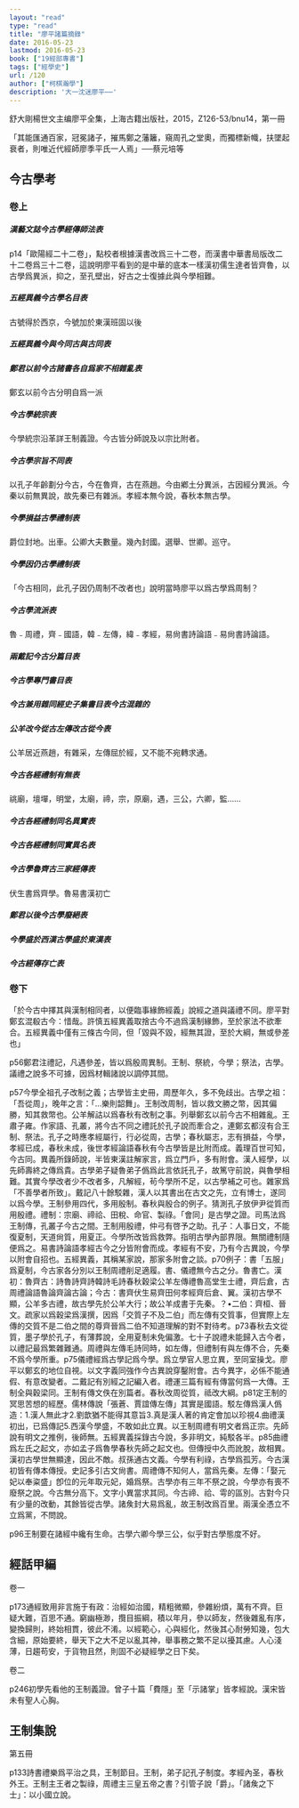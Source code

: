 ```yaml
---
layout: "read"
type: "read"
title: "廖平諸篇摘錄"
date: 2016-05-23
lastmod: 2016-05-23
book: ["19經部專書"]
tags: ["經學史"]
url: /120
author: ["柯棋瀚學"]
description: '大一沈迷廖平⋯⋯'
---
```


舒大剛楊世文主编<v>廖平全集</v>，上海古籍出版社，2015，Z126-53/bnu14，第一冊

「其能匯通百家，冠冕諸子，摧馬鄭之藩籬，窺周孔之堂奧，而獨標新幟，扶墜起衰者，則唯近代經師廖季平氏一人焉」──蔡元培等

## 今古學考

### 卷上

##### <v>漢藝文誌</v>今古學經傳師法表

p14「歐陽經二十二卷」，點校者根據漢書改爲三十二卷，而漢書中華書局版改二十二卷爲三十二卷，這說明廖平看到的是中華的底本一樣漢初儒生達者皆齊魯，以古學爲異派，抑之，至孔壁出，好古之士復據此與今學相難。

##### <v>五經異義</v>今古學名目表

古號得於西京，今號加於東漢<n>班固以後</n>

##### <v>五經異義</v>今與今同古與古同表

##### 鄭君以前今古諸書各自爲家不相雜亂表

鄭玄以前今古分明自爲一派

##### 今古學統宗表

今學統宗沿革詳王制義證。今古皆分師說及以宗比附者。

##### 今古學宗旨不同表

以孔子年齡劃分今古，今在魯齊，古在燕趙。今由鄕土分異派，古因經分異派。今秦以前無異說，故先秦已有雜派。孝經本無今說，春秋本無古學。

##### 今學損益古學禮制表

爵位封地。出車。公卿大夫數量。幾內封國。選舉、世卿。巡守。

##### 今學因仍古學禮制表

「今古相同，此孔子因仍周制不改者也」說明當時廖平以爲古學爲周制？

##### 今古學流派表

魯﹣周禮，齊﹣國語，韓﹣左傳，緯﹣孝經，易尙書詩論語﹣易尙書詩論語。

##### 兩戴記今古分篇目表

##### 今古學專門書目表

##### 今古兼用雜同經史子集書目表<n>今古混雜的</n>

##### 公羊改今從古左傳改古從今表

公羊居近燕趙，有雜采，左傳屈於經，又不能不宛轉求通。

##### 今古各經禮制有無表

祧廟，壇墠，明堂，太廟，禘，宗，原廟，遇，三公，六卿，監……

##### 今古各經禮制同名異實表

##### 今古各經禮制同實異名表

##### 今古學魯齊古三家經傳表

伏生書爲齊學。魯易書漢初亡

##### 鄭君以後今古學廢絕表

##### 今學盛於西漢古學盛於東漢表

##### 今古經傳存亡表

### 卷下

「於今古中擇其與漢制相同者，以便臨事緣飾經義」說經之道與議禮不同。廖平對鄭玄混殽古今：惜哉。許慎五經異義取捨古今不過爲漢制緣飾，至於家法不欲牽合。五經異義中僅有三條古今同，但「毀與不毀，經無其證，至於大綱，無或參差也」

p56鄭君注禮記，凡遇參差，皆以爲殷周異制。王制、祭統，今學；祭法，古學。議禮之說多不可據，因爲材輯諸說以調停其間。

p57今學全祖孔子改制之義；古學皆主史冊，周歷年久，多不免歧出。古學之祖：「吾從周」，晚年之言：「…樂則韶舞」。王制改周制，皆以救文勝之幣，因其偏勝，知其救幣也。公羊解詁以爲春秋有改制之事。列舉鄭玄以前今古不相雜亂。王肅子雍。作家語、孔叢，將今古不同之禮託於孔子說而牽合之，連鄭玄都沒有合王制、祭法。孔子之時應孝經屬行，行必從周，古學；春秋屬志，志有損益，今學，孝經已成，春秋未成，後世孝經論語春秋有今古學皆是比附而成。義理百世可知，今古同。異義所錄師說，半皆東漢註解家言，爲立門戶，多有附會。漢人經學，以先師壽終之傳爲貴。古學弟子疑魯弟子僞爲此言依託孔子，故篤守前說，與魯學相難。其實今學改者少不改者多，凡解經，茍今學所不足，以古學補之可也。雜家爲「不善學者所致」。戴記八十餘駁雜，漢人以其書出在古文之先，立有博士，遂同以爲今學。王制參用四代，多用殷制。春秋與殷合的例子。猜測孔子放伊尹從質而用殷禮。禮制：宗廟、禘祫、田稅、命官、製祿。「會同」是古學之證。司馬法爲王制傳，孔叢子今古之間。王制用殷禮，仲弓有啓予之助。孔子：人事日文，不能復夏制，天道尙質，用夏正。今學所改皆爲救弊。指明古學內部界限。無關禮制隨便爲之。易書詩論語孝經古今之分皆附會而成。孝經有不安，乃有今古異說，今學以附會自招也。五經異義，其稱某家說，那家多附會之談。p70例子：書「五服」爲夏制，今古家各分別以王制周禮削足適履。書、儀禮無今古之分。魯書亡。漢初：魯齊古：詩<n>魯詩齊詩韓詩毛詩</n>春秋<n>穀梁公羊左傳</n>禮<n>魯高堂生士禮，齊后倉，古周禮</n>論語<n>魯論齊論古論</n>；今古：書<n>齊伏生</n>易<n>齊田何</n>孝經<n>齊后倉、翼</n>。漢初古學不顯，公羊多古禮，故古學先於公羊大行；故公羊成書于先秦。<n>？</n>•二伯：齊桓、晉文。疏家以爲穀梁爲漢撰，因爲「交質子不及二伯」而左傳有交質事，但實際上左傳的交質不是二伯之間的<n>尊齊晉爲二伯</n><n>不知道理解的對不對待考</n>。p73春秋去文從質，墨子學於孔子，有薄葬說，全用夏制未免偏激。七十子說禮未能歸入古今者，以禮記最爲繁雜難通。周禮與左傳毛詩同時，如左傳，但禮制有與左傳不合，先秦不爲今學所重。p75儀禮經爲古學記爲今學。爲立學官人思立異，至同室操戈。廖平以鄭玄的地位自視。以文字義同強作今古異說穿鑿附會。古今異字，必係不能通假、有意改變者。二戴記有別經之記編入者。禮運三篇有經有傳當何爲一大傳。王制全與穀梁同。王制有傳文佚在別篇者。春秋改周從質，祗改大綱。p81定王制的冥思苦想的經歷。儒林傳說「張蒼、賈誼傳左傳」其實是國語。駁左傳爲漢人僞造：1.漢人無此才2.劉歆猶不能得其意旨3.真是漢人著的肯定會加以珍視4.曲禮漢初出，已爲傳記5.西漢今學盛，不敢如此立異。以王制周禮有明文者爲正宗。先師說有明文之推例，後師無。五經異義採錄古今說，多非明文，純駁各半。p85曲禮爲左氏之起文，亦如孟子爲魯學春秋先師之起文也。但傳授中久而訛脫，故相異。漢初古學世無顯達，因此不敵。叔孫通古文義。今學有利祿，古學爲孤芳。今古漢初皆有傳本傳授。史記多引古文尙書。周禮傳不知何人，當爲先秦。左傳：「娶元妃以奉粢盛」卽位的元年取元妃，婚爲祭。古學亦有三年不祭之說，今學亦有喪不廢祭之說。今古無分高下。文字小異當求其同。今古禘、祫、雩的區別。古對今只有少量的改動，其餘皆從古學。諸矦封大易爲亂，故王制改爲百里。兩漢全憑立不立爲黨，不問說。

p96王制要在諸經中纔有生命。古學六卿今學三公，似乎對古學態度不好。

## 經話甲編

卷一

p173通經致用非言施于有政：治經如治國，精粗微顯，參雜紛煩，萬有不齊。巨疑大難，百思不通。窮幽極渺，攬目振綱，積以年月，參以師友，然後雜亂有序，變換歸則，終始相貫，彼此不淆。以經範心，心與經化，然後其心耐勞知幾，包大含細，原始要終，舉天下之大不足以亂其神，舉事務之繁不足以擾其慮。人心淺薄，日趨苟安，于貨物且然，則固不必疑經學之日下矣。

卷二

p246初學先看他的王制義證。曾子十篇「費隱」至「示諸掌」皆孝經說。漢宋皆未有聖人心胸。

## 王制集說

第五冊

p133詩書禮樂爲平治之具，王制節目。王制，弟子記孔子制度。孝經內圣，春秋外王。王制主王者之製祿，周禮主三皇五帝之書？引管子說「爵」。「諸矦之下士」：以小國立說。
